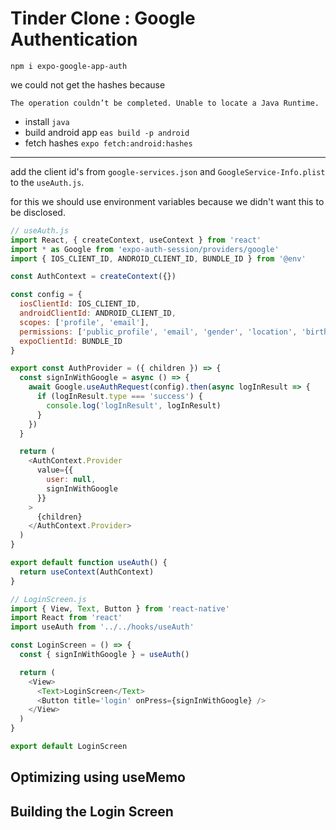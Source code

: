 # Tinder Clone : Google Authentication

```
npm i expo-google-app-auth
```

we could not get the hashes because 
```
The operation couldn’t be completed. Unable to locate a Java Runtime.
```

* install `java`
* build android app `eas build -p android`
* fetch hashes `expo fetch:android:hashes`

---

add the client id's from `google-services.json` and `GoogleService-Info.plist` to the `useAuth.js`.

for this we should use environment variables because we didn't want this to be disclosed.

```js
// useAuth.js
import React, { createContext, useContext } from 'react'
import * as Google from 'expo-auth-session/providers/google'
import { IOS_CLIENT_ID, ANDROID_CLIENT_ID, BUNDLE_ID } from '@env'

const AuthContext = createContext({})

const config = {
  iosClientId: IOS_CLIENT_ID,
  androidClientId: ANDROID_CLIENT_ID,
  scopes: ['profile', 'email'],
  permissions: ['public_profile', 'email', 'gender', 'location', 'birthday'],
  expoClientId: BUNDLE_ID
}

export const AuthProvider = ({ children }) => {
  const signInWithGoogle = async () => {
    await Google.useAuthRequest(config).then(async logInResult => {
      if (logInResult.type === 'success') {
        console.log('logInResult', logInResult)
      }
    })
  }

  return (
    <AuthContext.Provider
      value={{
        user: null,
        signInWithGoogle
      }}
    >
      {children}
    </AuthContext.Provider>
  )
}

export default function useAuth() {
  return useContext(AuthContext)
}

```

```js
// LoginScreen.js
import { View, Text, Button } from 'react-native'
import React from 'react'
import useAuth from '../../hooks/useAuth'

const LoginScreen = () => {
  const { signInWithGoogle } = useAuth()

  return (
    <View>
      <Text>LoginScreen</Text>
      <Button title='login' onPress={signInWithGoogle} />
    </View>
  )
}

export default LoginScreen
```

## Optimizing using useMemo

## Building the Login Screen
